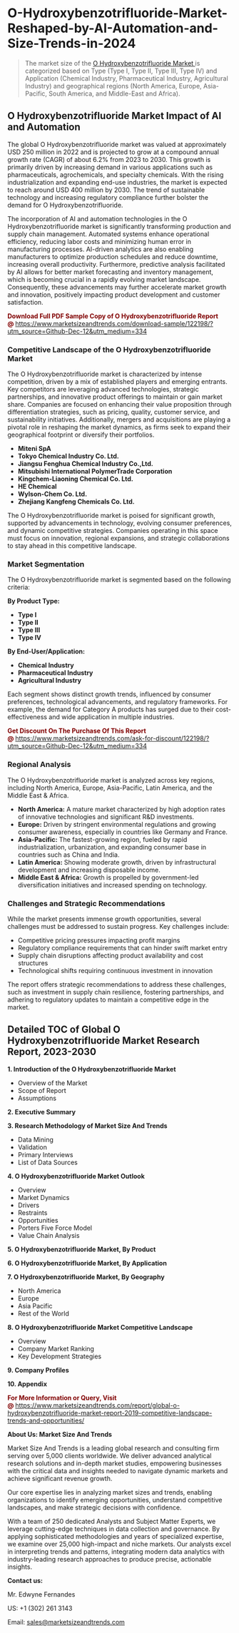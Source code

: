 <H1>O-Hydroxybenzotrifluoride-Market-Reshaped-by-AI-Automation-and-Size-Trends-in-2024</H1><blockquote><p>The market size of the <a href="https://www.marketsizeandtrends.com/download-sample/122198/?utm_source=Github-Dec-12&amp;utm_medium=334" target="_blank">O Hydroxybenzotrifluoride Market </a>is categorized based on Type (Type I, Type II, Type III, Type IV) and Application (Chemical Industry, Pharmaceutical Industry, Agricultural Industry) and geographical regions (North America, Europe, Asia-Pacific, South America, and Middle-East and Africa).</p></blockquote><p><h2>O Hydroxybenzotrifluoride Market Impact of AI and Automation</h2><p>The global O Hydroxybenzotrifluoride market was valued at approximately USD 250 million in 2022 and is projected to grow at a compound annual growth rate (CAGR) of about 6.2% from 2023 to 2030. This growth is primarily driven by increasing demand in various applications such as pharmaceuticals, agrochemicals, and specialty chemicals. With the rising industrialization and expanding end-use industries, the market is expected to reach around USD 400 million by 2030. The trend of sustainable technology and increasing regulatory compliance further bolster the demand for O Hydroxybenzotrifluoride.</p><p>The incorporation of AI and automation technologies in the O Hydroxybenzotrifluoride market is significantly transforming production and supply chain management. Automated systems enhance operational efficiency, reducing labor costs and minimizing human error in manufacturing processes. AI-driven analytics are also enabling manufacturers to optimize production schedules and reduce downtime, increasing overall productivity. Furthermore, predictive analysis facilitated by AI allows for better market forecasting and inventory management, which is becoming crucial in a rapidly evolving market landscape. Consequently, these advancements may further accelerate market growth and innovation, positively impacting product development and customer satisfaction.</p></p><p><strong><span style="color: #800000;">Download Full PDF Sample Copy of O Hydroxybenzotrifluoride Report @</span>&nbsp;</strong><a href="https://www.marketsizeandtrends.com/download-sample/122198/?utm_source=Github-Dec-12&amp;utm_medium=334">https://www.marketsizeandtrends.com/download-sample/122198/?utm_source=Github-Dec-12&amp;utm_medium=334</a></p><h3>Competitive Landscape of the O Hydroxybenzotrifluoride Market</h3><p>The O Hydroxybenzotrifluoride market is characterized by intense competition, driven by a mix of established players and emerging entrants. Key competitors are leveraging advanced technologies, strategic partnerships, and innovative product offerings to maintain or gain market share. Companies are focused on enhancing their value proposition through differentiation strategies, such as pricing, quality, customer service, and sustainability initiatives. Additionally, mergers and acquisitions are playing a pivotal role in reshaping the market dynamics, as firms seek to expand their geographical footprint or diversify their portfolios.</p><p><strong><p><ul><li>Miteni SpA </li><li> Tokyo Chemical Industry Co. Ltd. </li><li> Jiangsu Fenghua Chemical Industry Co.,Ltd. </li><li> Mitsubishi International PolymerTrade Corporation </li><li> Kingchem-Liaoning Chemical Co. Ltd. </li><li> HE Chemical </li><li> Wylson-Chem Co. Ltd. </li><li> Zhejiang Kangfeng Chemicals Co. Ltd.</p></li></ul></p></strong></p><p>The O Hydroxybenzotrifluoride market is poised for significant growth, supported by advancements in technology, evolving consumer preferences, and dynamic competitive strategies. Companies operating in this space must focus on innovation, regional expansions, and strategic collaborations to stay ahead in this competitive landscape.</p><h3>Market Segmentation</h3><p>The O Hydroxybenzotrifluoride market is segmented based on the following criteria:</p><p><strong>By Product Type:</strong></p><p><strong><p><ul><li>Type I </li><li> Type II </li><li> Type III </li><li> Type IV</p></li></ul></p></strong></p><p><strong>By End-User/Application:</strong></p><p><strong><p><ul><li>Chemical Industry </li><li> Pharmaceutical Industry </li><li> Agricultural Industry</p></li></ul></p></strong></p><p>Each segment shows distinct growth trends, influenced by consumer preferences, technological advancements, and regulatory frameworks. For example, the demand for Category A products has surged due to their cost-effectiveness and wide application in multiple industries.</p><p><strong><span style="color: #800000;">Get Discount On The Purchase Of This Report @&nbsp;</span></strong><a href="https://www.marketsizeandtrends.com/ask-for-discount/122198/?utm_source=Github-Dec-12&amp;utm_medium=334">https://www.marketsizeandtrends.com/ask-for-discount/122198/?utm_source=Github-Dec-12&amp;utm_medium=334</a></p><h3>Regional Analysis</h3><p>The O Hydroxybenzotrifluoride market is analyzed across key regions, including North America, Europe, Asia-Pacific, Latin America, and the Middle East &amp; Africa.</p><ul><li><strong>North America:</strong> A mature market characterized by high adoption rates of innovative technologies and significant R&amp;D investments.</li><li><strong>Europe:</strong> Driven by stringent environmental regulations and growing consumer awareness, especially in countries like Germany and France.</li><li><strong>Asia-Pacific:</strong> The fastest-growing region, fueled by rapid industrialization, urbanization, and expanding consumer base in countries such as China and India.</li><li><strong>Latin America:</strong> Showing moderate growth, driven by infrastructural development and increasing disposable income.</li><li><strong>Middle East &amp; Africa:</strong> Growth is propelled by government-led diversification initiatives and increased spending on technology.</li></ul><h3>Challenges and Strategic Recommendations</h3><p>While the market presents immense growth opportunities, several challenges must be addressed to sustain progress. Key challenges include:</p><ul><li>Competitive pricing pressures impacting profit margins</li><li>Regulatory compliance requirements that can hinder swift market entry</li><li>Supply chain disruptions affecting product availability and cost structures</li><li>Technological shifts requiring continuous investment in innovation</li></ul><p>The report offers strategic recommendations to address these challenges, such as investment in supply chain resilience, fostering partnerships, and adhering to regulatory updates to maintain a competitive edge in the market.</p><h2>Detailed TOC of Global O Hydroxybenzotrifluoride Market Research Report, 2023-2030</h2><p><strong>1. Introduction of the O Hydroxybenzotrifluoride Market</strong></p><ul><li>Overview of the Market</li><li>Scope of Report</li><li>Assumptions&nbsp;</li></ul><p><strong>2. Executive Summary</strong></p><p><strong>3. Research Methodology of <strong>Market Size And Trends</strong></strong></p><ul><li>Data Mining</li><li>Validation</li><li>Primary Interviews</li><li>List of Data Sources&nbsp;</li></ul><p><strong>4. O Hydroxybenzotrifluoride Market Outlook</strong></p><ul><li>Overview</li><li>Market Dynamics</li><li>Drivers</li><li>Restraints</li><li>Opportunities</li><li>Porters Five Force Model</li><li>Value Chain Analysis&nbsp;</li></ul><p><strong>5. O Hydroxybenzotrifluoride Market, By Product</strong></p><p><strong>6. O Hydroxybenzotrifluoride Market, By Application</strong></p><p><strong>7. O Hydroxybenzotrifluoride Market, By Geography</strong></p><ul><li>North America</li><li>Europe</li><li>Asia Pacific</li><li>Rest of the World&nbsp;</li></ul><p><strong>8. O Hydroxybenzotrifluoride Market Competitive Landscape</strong></p><ul><li>Overview</li><li>Company Market Ranking</li><li>Key Development Strategies&nbsp;</li></ul><p><strong>9. Company Profiles</strong></p><p><strong>10. Appendix</strong></p><p><strong><span style="color: #800000;">For More Information or Query, Visit @&nbsp;</span></strong><a href="https://www.marketsizeandtrends.com/report/global-o-hydroxybenzotrifluoride-market-report-2019-competitive-landscape-trends-and-opportunities/">https://www.marketsizeandtrends.com/report/global-o-hydroxybenzotrifluoride-market-report-2019-competitive-landscape-trends-and-opportunities/</a></p><p></p><p><strong>About Us:&nbsp;Market Size And Trends</strong></p><p>Market Size And Trends&nbsp;is a leading global research and consulting firm serving over 5,000 clients worldwide. We deliver advanced analytical research solutions and in-depth market studies, empowering businesses with the critical data and insights needed to navigate dynamic markets and achieve significant revenue growth.</p><p>Our core expertise lies in analyzing market sizes and trends, enabling organizations to identify emerging opportunities, understand competitive landscapes, and make strategic decisions with confidence.</p><p>With a team of 250 dedicated Analysts and Subject Matter Experts, we leverage cutting-edge techniques in data collection and governance. By applying sophisticated methodologies and years of specialized expertise, we examine over 25,000 high-impact and niche markets. Our analysts excel in interpreting trends and patterns, integrating modern data analytics with industry-leading research approaches to produce precise, actionable insights.</p><p><strong>Contact us:</strong></p><p>Mr. Edwyne Fernandes</p><p>US: +1 (302) 261 3143</p><p>Email: <a href="mailto:sales@marketsizeandtrends.com">sales@marketsizeandtrends.com</a>&nbsp;</p>
